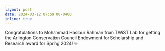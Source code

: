 ```yaml
---
layout: post
date: 2024-03-12 07:59:00-0400
inline: true
---
```


Congratulations to Mohammad Hasibur Rahman from TWiST Lab for getting the Arlington Conservation Council Endowment for Scholarship and Research award for Spring 2024! :sparkle:
